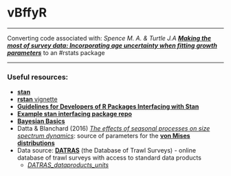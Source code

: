 # vBffyR

***

Converting code associated with: *Spence M. A. & Turtle J.A* [***Making the most of survey data: Incorporating age uncertainty when fitting growth parameters***](http://onlinelibrary.wiley.com/doi/10.1002/ece3.3280/full) to an #rstats package


*** 

### Useful resources:

- [**stan**](http://mc-stan.org/)
- [**rstan** vignette](https://cran.r-project.org/web/packages/rstan/vignettes/rstan.html)
- [**Guidelines for Developers of R Packages Interfacing with Stan**](https://cran.r-project.org/web/packages/rstantools/vignettes/developer-guidelines.html)
- [**Example stan interfacing package repo**](https://github.com/stan-dev/rstanarm)
- [**Bayesian Basics**](https://m-clark.github.io/docs/IntroBayes.html)
- Datta & Blanchard (2016) [*The effects of seasonal processes on size spectrum dynamics*](http://www.nrcresearchpress.com/doi/full/10.1139/cjfas-2015-0468#.Wa2DUHd97UI): source of parameters for the [**von Mises distributions**](https://en.wikipedia.org/wiki/Von_Mises_distribution)
- Data source: [**DATRAS**](http://www.ices.dk/marine-data/data-portals/Pages/DATRAS.aspx) (the Database of Trawl Surveys) - online database of trawl surveys with access to standard data products
  + [*DATRAS_dataproducts_units*](http://www.ices.dk/marine-data/Documents/DATRAS/DATRAS_dataproducts_units.pdf)
